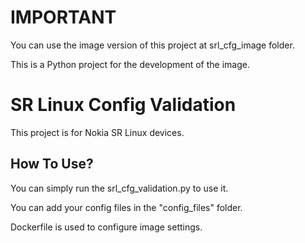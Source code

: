 # IMPORTANT

You can use the image version of this project at srl_cfg_image folder.

This is a Python project for the development of the image.

# SR Linux Config Validation

This project is for Nokia SR Linux devices.

## How To Use?

You can simply run the srl_cfg_validation.py to use it.

You can add your config files in the "config_files" folder.

Dockerfile is used to configure image settings.
